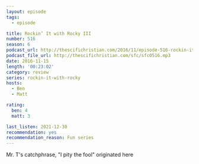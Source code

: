 ```yaml
---
layout: episode
tags:
  - episode

title: Rockin’ It with Rocky III
number: 516
season: 6
podcast_url: http://thescifichristian.com/2016/11/episode-516-rockin-it-with-rocky-iii/
podcast_file_url: http://thescifichristian.com/sfc/sfc0516.mp3
date: 2016-11-15
length: '00:23:02'
category: review
series: rockin-it-with-rocky
hosts:
  - Ben
  - Matt

rating:
  ben: 4
  matt: 3

last_listen: 2021-12-30
recommendation: yes
recommendation_reason: Fun series
---
```


Mr. T's catchphrase, "I pity the fool" originated here